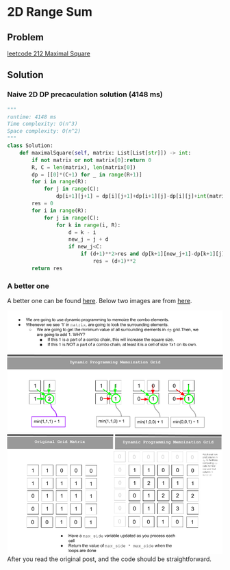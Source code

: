 # 2D Range Sum
## Problem 
[leetcode 212 Maximal Square](https://leetcode.com/problems/maximal-square/)

## Solution 
### Naive 2D DP precaculation solution (4148 ms)

~~~ python
"""
runtime: 4148 ms
Time complexity: O(n^3)
Space complexity: O(n^2)
"""
class Solution:
    def maximalSquare(self, matrix: List[List[str]]) -> int:
        if not matrix or not matrix[0]:return 0
        R, C = len(matrix), len(matrix[0])
        dp = [[0]*(C+1) for _ in range(R+1)]
        for i in range(R):
            for j in range(C):
                dp[i+1][j+1] = dp[i][j+1]+dp[i+1][j]-dp[i][j]+int(matrix[i][j])
        res = 0
        for i in range(R):
            for j in range(C):
                for k in range(i, R):
                    d = k - i
                    new_j = j + d
                    if new_j<C:
                        if (d+1)**2>res and dp[k+1][new_j+1]-dp[k+1][j]-dp[i][new_j+1]+dp[i][j]==(d+1)**2:
                            res = (d+1)**2
        return res

~~~

### A better one
A better one can be found [here](https://leetcode.com/problems/maximal-square/discuss/600149/Python-Thinking-Process-Diagrams-DP-Approach).  Below two images are from [here](https://leetcode.com/problems/maximal-square/discuss/600149/Python-Thinking-Process-Diagrams-DP-Approach).  

![](image_1587997873.png)
![](image_1588005144.png)
After you read the original post, and the code should be straightforward.

```python



```
